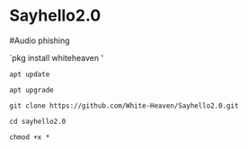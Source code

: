 # Sayhello2.0
#Audio phishing 

`pkg install whiteheaven '


`apt update `

`apt upgrade `

`git clone https://github.com/White-Heaven/Sayhello2.0.git `

`cd sayhello2.0 `

`chmod +x * `



